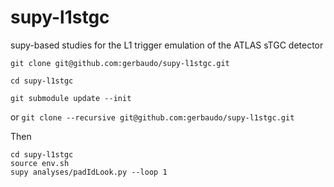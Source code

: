 supy-l1stgc
===========

supy-based studies for the L1 trigger emulation of the ATLAS sTGC detector

```
git clone git@github.com:gerbaudo/supy-l1stgc.git

cd supy-l1stgc

git submodule update --init
```

or `git clone --recursive git@github.com:gerbaudo/supy-l1stgc.git`

Then

```
cd supy-l1stgc
source env.sh
supy analyses/padIdLook.py --loop 1
```
